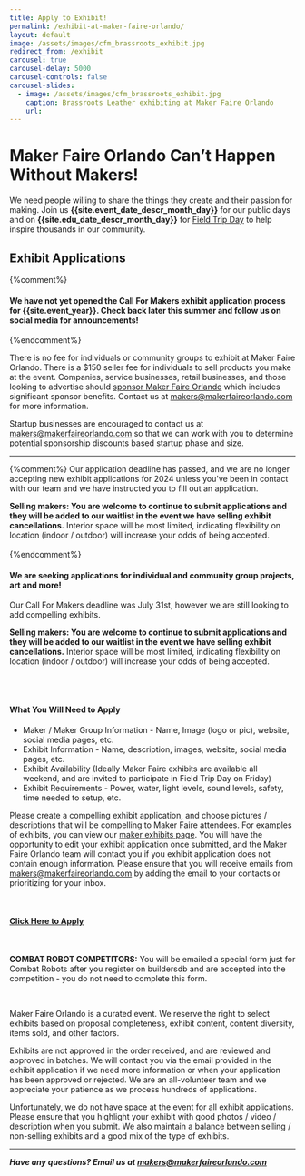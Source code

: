 ```yaml
---
title: Apply to Exhibit!
permalink: /exhibit-at-maker-faire-orlando/
layout: default
image: /assets/images/cfm_brassroots_exhibit.jpg
redirect_from: /exhibit
carousel: true
carousel-delay: 5000
carousel-controls: false
carousel-slides:
  - image: /assets/images/cfm_brassroots_exhibit.jpg
    caption: Brassroots Leather exhibiting at Maker Faire Orlando
    url:
---
```


# Maker Faire Orlando Can’t Happen Without Makers!
We need people willing to share the things they create and their passion for making. Join us **{{site.event_date_descr_month_day}}** for our public days and on **{{site.edu_date_descr_month_day}}** for [Field Trip Day](/field-trip-day/) to help inspire thousands in our community.

## Exhibit Applications

{%comment%}
#### We have not yet opened the Call For Makers exhibit application process for {{site.event_year}}. Check back later this summer and follow us on social media for announcements!
{%endcomment%}



There is no fee for individuals or community groups to exhibit at Maker Faire Orlando. There is a $150 seller fee for individuals to sell products you make at the event. Companies, service businesses, retail businesses, and those looking to advertise should [sponsor Maker Faire Orlando](/become-a-sponsor/) which includes significant sponsor benefits. Contact us at <makers@makerfaireorlando.com> for more information.

Startup businesses are encouraged to contact us at <makers@makerfaireorlando.com> so that we can work with you to determine potential sponsorship discounts based startup phase and size.

---
{%comment%}
Our application deadline has passed, and we are no longer accepting new exhibit applications for 2024 unless you've been in contact with our team and we have instructed you to fill out an application. 

**Selling makers: You are welcome to continue to submit applications and they will be added to our waitlist in the event we have selling exhibit cancellations.** Interior space will be most limited, indicating flexibility on location (indoor / outdoor) will increase your odds of being accepted.
&nbsp;
<br><br>
{%endcomment%}

#### We are seeking applications for individual and community group projects, art and more!  
Our Call For Makers deadline was July 31st, however we are still looking to add compelling exhibits.

**Selling makers: You are welcome to continue to submit applications and they will be added to our waitlist in the event we have selling exhibit cancellations.** Interior space will be most limited, indicating flexibility on location (indoor / outdoor) will increase your odds of being accepted.


<br><br>

#### What You Will Need to Apply

* Maker / Maker Group Information - Name, Image (logo or pic), website, social media pages, etc.
* Exhibit Information - Name, description, images, website, social media pages, etc.
* Exhibit Availability (Ideally Maker Faire exhibits are available all weekend, and are invited to participate in Field Trip Day on Friday)
* Exhibit Requirements - Power, water, light levels, sound levels, safety, time needed to setup, etc.

Please create a compelling exhibit application, and choose pictures / descriptions that will be compelling to Maker Faire attendees. For examples of exhibits, you can view our [maker exhibits page](/exhibits/). You will have the opportunity to edit your exhibit application once submitted, and the Maker Faire Orlando team will contact you if you exhibit application does not contain enough information. Please ensure that you will receive emails from makers@makerfaireorlando.com by adding the email to your contacts or prioritizing for your inbox.

&nbsp;


#### [Click Here to Apply](https://www.jotform.com/makereffect/cfm2025)

&nbsp;  

**COMBAT ROBOT COMPETITORS:** You will be emailed a special form just for Combat Robots after you register on buildersdb and are accepted into the competition - you do not need to complete this form.

&nbsp;

Maker Faire Orlando is a curated event. We reserve the right to select exhibits based on proposal completeness, exhibit content, content diversity, items sold, and other factors.

Exhibits are not approved in the order received, and are reviewed and approved in batches. We will contact you via the email provided in the exhibit application if we need more information or when your application has been approved or rejected. We are an all-volunteer team and we appreciate your patience as we process hundreds of applications.

Unfortunately, we do not have space at the event for all exhibit applications. Please ensure that you highlight your exhibit with good photos / video / description when you submit. We also maintain a balance between selling / non-selling exhibits and a good mix of the type of exhibits.




---
***Have any questions? Email us at <makers@makerfaireorlando.com>***
